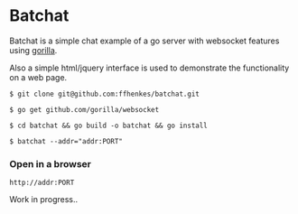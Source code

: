 # Batchat

Batchat is a simple chat example of a go server with websocket features using [gorilla](https://github.com/gorilla/websocket). 

Also a simple html/jquery interface is used to demonstrate the functionality on a web page.

```
$ git clone git@github.com:ffhenkes/batchat.git 

$ go get github.com/gorilla/websocket

$ cd batchat && go build -o batchat && go install

$ batchat --addr="addr:PORT"

```

### Open in a browser

```
http://addr:PORT
```

Work in progress..